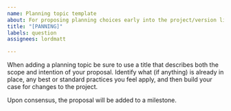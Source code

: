 ```yaml
---
name: Planning topic template
about: For proposing planning choices early into the project/version lifecycle.
title: "[PANNING]"
labels: question
assignees: lordmatt

---
```


When adding a planning topic be sure to use a title that describes both the scope and intention of your proposal. Identify what (if anything) is already in place, any best or standard practices you feel apply, and then build your case for changes to the project.

Upon consensus, the proposal will be added to a milestone.

